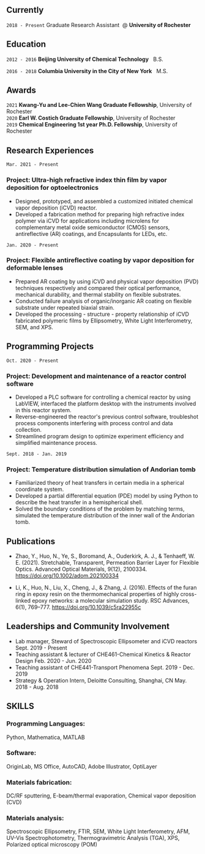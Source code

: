 

## Currently

`2018 - Present`
Graduate Research Assistant &nbsp;@&nbsp;__University of Rochester__

## Education

`2012 - 2016`
__Beijing University of Chemical Technology__
&nbsp; B.S.

`2016 - 2018`
__Columbia University in the City of New York__
&nbsp; M.S. 

## Awards

`2021`
__Kwang-Yu and Lee-Chien Wang Graduate Fellowship__, University of Rochester<br />
`2020`
__Earl W. Costich Graduate Fellowship__, University of Rochester<br />
`2019`
__Chemical Engineering 1st year Ph.D. Fellowship__, University of Rochester


## Research Experiences
`Mar. 2021 - Present`
### Project: Ultra-high refractive index thin film by vapor deposition for optoelectronics	             
* Designed, prototyped, and assembled a customized initiated chemical vapor deposition (iCVD) reactor.
* Developed a fabrication method for preparing high refractive index polymer via iCVD for applications including microlens for complementary metal oxide semiconductor (CMOS) sensors, antireflective (AR) coatings, and Encapsulants for LEDs, etc.

`Jan. 2020 - Present`
### Project: Flexible antireflective coating by vapor deposition for deformable lenses                              
* Prepared AR coating by using iCVD and physical vapor deposition (PVD) techniques respectively and compared their optical performance, mechanical durability, and thermal stability on flexible substrates.
* Conducted failure analysis of organic/inorganic AR coating on flexible substrate under repeated biaxial strain.
* Developed the processing - structure - property relationship of iCVD fabricated polymeric films by Ellipsometry, White Light Interferometry, SEM, and XPS. 

## Programming Projects
`Oct. 2020 - Present`
### Project: Development and maintenance of a reactor control software                                              
* Developed a PLC software for controlling a chemical reactor by using LabVIEW, interfaced the platform desktop with the instruments involved in this reactor system.
* Reverse-engineered the reactor's previous control software, troubleshot process components interfering with process control and data collection.
* Streamlined program design to optimize experiment efficiency and simplified maintenance process.

`Sept. 2018 - Jan. 2019`
### Project: Temperature distribution simulation of Andorian tomb 				         
* Familiarized theory of heat transfers in certain media in a spherical coordinate system.
* Developed a partial differential equation (PDE) model by using Python to describe the heat transfer in a hemispherical shell.
* Solved the boundary conditions of the problem by matching terms, simulated the temperature distribution of the inner wall of the Andorian tomb.

## Publications
* Zhao, Y., Huo, N., Ye, S., Boromand, A., Ouderkirk, A. J., & Tenhaeff, W. E. (2021). Stretchable, Transparent, Permeation Barrier Layer for Flexible Optics. Advanced Optical Materials, 9(12), 2100334. https://doi.org/10.1002/adom.202100334 

* Li, K., Huo, N., Liu, X., Cheng, J., & Zhang, J. (2016). Effects of the furan ring in epoxy resin on the thermomechanical properties of highly cross-linked epoxy networks: a molecular simulation study. RSC Advances, 6(1), 769–777. https://doi.org/10.1039/c5ra22955c

## Leaderships and Community Involvement
* Lab manager, Steward of Spectroscopic Ellipsometer and iCVD reactors	Sept. 2019 - Present
* Teaching assistant & lecturer of CHE461-Chemical Kinetics & Reactor Design	Feb. 2020 - Jun. 2020
* Teaching assistant of CHE441-Transport Phenomena	Sept. 2019 - Dec. 2019
* Strategy & Operation Intern, Deloitte Consulting, Shanghai, CN	May. 2018 - Aug. 2018

## SKILLS
### Programming Languages: 
Python, Mathematica, MATLAB
### Software: 
OriginLab, MS Office, AutoCAD, Adobe Illustrator, OptiLayer
### Materials fabrication: 
DC/RF sputtering, E-beam/thermal evaporation, Chemical vapor deposition (CVD)
### Materials analysis: 
Spectroscopic Ellipsometry, FTIR, SEM, White Light Interferometry, AFM, UV-Vis Spectrophotometry, Thermogravimetric Analysis (TGA), XPS, Polarized optical microscopy (POM)
